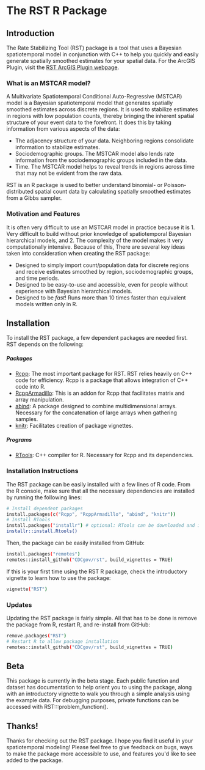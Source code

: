# The RST R Package
## Introduction

The Rate Stabilizing Tool (RST) package is a tool that uses a Bayesian spatiotemporal model in conjunction with C++ to help you quickly and easily generate spatially smoothed estimates for your spatial data. For the ArcGIS Plugin, visit the [RST ArcGIS Plugin webpage](https://www.cdc.gov/dhdsp/maps/gisx/rst.html).

### What is an MSTCAR model?

A Multivariate Spatiotemporal Conditional Auto-Regressive (MSTCAR) model is a Bayesian spatiotemporal model that generates spatially smoothed estimates across discrete regions. It is used to stabilize estimates in regions with low population counts, thereby bringing the inherent spatial structure of your event data to the forefront. It does this by taking information from various aspects of the data:
- The adjacency structure of your data. Neighboring regions consolidate information to stabilize estimates.
- Sociodemographic groups. The MSTCAR model also lends rate information from the sociodemographic groups included in the data.
- Time. The MSTCAR model helps to reveal trends in regions across time that may not be evident from the raw data.

RST is an R package is used to better understand binomial- or Poisson-distributed spatial count data by calculating spatially smoothed estimates from a Gibbs sampler.

### Motivation and Features

It is often very difficult to use an MSTCAR model in practice because it is 1. Very difficult to build without prior knowledge of spatiotemporal Bayesian hierarchical models, and 2. The complexity of the model makes it very computationally intensive. Because of this, There are several key ideas taken into consideration when creating the RST package:

- Designed to simply import count/population data for discrete regions and receive estimates smoothed by region, sociodemographic groups, and time periods.
- Designed to be easy-to-use and accessible, even for people without experience with Bayesian hierarchical models.
- Designed to be *fast*! Runs more than 10 times faster than equivalent models written only in R.

## Installation

To install the RST package, a few dependent packages are needed first. RST depends on the following:

##### Packages
- [Rcpp](https://cran.r-project.org/package=Rcpp): The most important package for RST. RST relies heavily on C++ code for efficiency. Rcpp is a package that allows integration of C++ code into R.
- [RcppArmadillo](https://cran.r-project.org/package=RcppArmadillo): This is an addon for Rcpp that facilitates matrix and array manipulation.
- [abind](https://cran.r-project.org/package=abind): A package designed to combine multidimensional arrays. Necessary for the concatenation of large arrays when gathering samples.
- [knitr](https://cran.r-project.org/package=knitr): Facilitates creation of package vignettes.
##### Programs
- [RTools](https://cran.r-project.org/bin/windows/Rtools/): C++ compiler for R. Necessary for Rcpp and its dependencies.

### Installation Instructions
The RST package can be easily installed with a few lines of R code. From the R console, make sure that all the necessary dependencies are installed by running the following lines:

```sh
# Install dependent packages
install.packages(c("Rcpp", "RcppArmadillo", "abind", "knitr"))
# Install RTools
install.packages("installr") # optional: RTools can be downloaded and installed manually from the above URL
installr::install.Rtools()
```
Then, the package can be easily installed from GitHub:
```sh
install.packages("remotes")
remotes::install_github("CDCgov/rst", build_vignettes = TRUE)
```
If this is your first time using the RST R package, check the introductory vignette to learn how to use the package:
```sh
vignette("RST")
```

### Updates
Updating the RST package is fairly simple. All that has to be done is remove the package from R, restart R, and re-install from GitHub:
```sh
remove.packages("RST")
# Restart R to allow package installation
remotes::install_github("CDCgov/rst", build_vignettes = TRUE)
```

## Beta
This package is currently in the beta stage. Each public function and dataset has documentation to help orient you to using the package, along with an introductory vignette to walk you through a simple analysis using the example data. For debugging purposes, private functions can be accessed with RST:::problem_function().

## Thanks!
Thanks for checking out the RST package. I hope you find it useful in your spatiotemporal modeling! Please feel free to give feedback on bugs, ways to make the package more accessible to use, and features you'd like to see added to the package.
